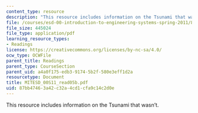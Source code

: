 ```yaml
---
content_type: resource
description: "This resource includes information on the Tsunami that wasn\u2019t."
file: /courses/esd-00-introduction-to-engineering-systems-spring-2011/87bb47463a42c32a4cd1cfa9c14c2d0e_MITESD_00S11_read05b.pdf
file_size: 445024
file_type: application/pdf
learning_resource_types:
- Readings
license: https://creativecommons.org/licenses/by-nc-sa/4.0/
ocw_type: OCWFile
parent_title: Readings
parent_type: CourseSection
parent_uid: a4a0f175-edb3-9174-5b2f-580e3eff1d2a
resourcetype: Document
title: MITESD_00S11_read05b.pdf
uid: 87bb4746-3a42-c32a-4cd1-cfa9c14c2d0e
---
```

This resource includes information on the Tsunami that wasn’t.